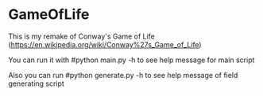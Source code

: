# GameOfLife

This is my remake of Conway's Game of Life (https://en.wikipedia.org/wiki/Conway%27s_Game_of_Life)

You can run it with  #python main.py -h
to see help message for main script

Also you can run #python generate.py -h
to see help message of field generating script
